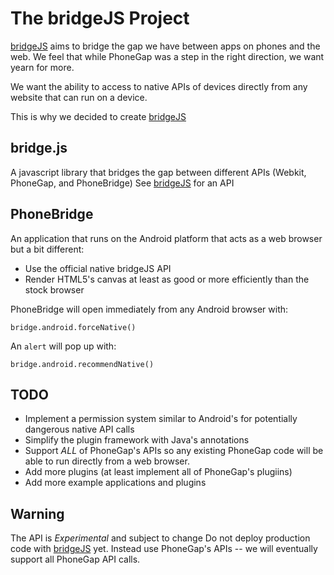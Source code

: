 # The bridgeJS Project #

[bridgeJS](http://www.bridgejs.com) aims to bridge the gap we have between apps on phones and the web. We feel that while PhoneGap was a step in the right direction, we want yearn for more. 

We want the ability to access to native APIs of devices directly from any website that can run on a device.

This is why we decided to create [bridgeJS](http://www.bridgejs.com)



## bridge.js

A javascript library that bridges the gap between different APIs (Webkit, PhoneGap, and PhoneBridge)
See [bridgeJS](http://www.bridgejs.com) for an API

## PhoneBridge

An application that runs on the Android platform that acts as a web browser but a bit different:
* Use the official native bridgeJS API
* Render HTML5's canvas at least as good or more efficiently than the stock browser


PhoneBridge will open immediately from any Android browser with:

`bridge.android.forceNative()`

An `alert` will pop up with:

`bridge.android.recommendNative()`

## TODO

* Implement a permission system similar to Android's for potentially dangerous native API calls
* Simplify the plugin framework with Java's annotations
* Support *ALL* of PhoneGap's APIs so any existing PhoneGap code will be able to run directly from a web browser.
* Add more plugins (at least implement all of PhoneGap's plugiins)
* Add more example applications and plugins


## Warning 

The API is *Experimental* and subject to change
Do not deploy production code with [bridgeJS](http://www.bridgejs.com) yet. 
Instead use PhoneGap's APIs -- we will eventually support all PhoneGap API calls.


